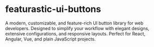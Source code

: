 # featurastic-ui-buttons
 A modern, customizable, and feature-rich UI button library for web developers. Designed to simplify your workflow with elegant designs, extensive configurations, and responsive layouts. Perfect for React, Angular, Vue, and plain JavaScript projects.
